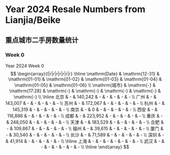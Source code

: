# Year 2024 Resale Numbers from Lianjia/Beike

## 重点城市二手房数量统计



### Week 0

$\text{Year 2024 Week 0}$
$$
\begin{array}{l|r|r|r|r|r|r|r}
\hline
\mathrm{Date} & \mathrm{12-31} & \mathrm{01-01} & \mathrm{01-02} & \mathrm{01-03} & \mathrm{01-04} & \mathrm{01-05} & \mathrm{01-06} \\
\mathrm{城市} & \mathrm{-} & \mathrm{17:28} & \mathrm{-} & \mathrm{-} & \mathrm{-} & \mathrm{-} & \mathrm{-} \\
\hline
北京 & - & 140,242 & - & - & - & - & - \\
广州 & - & 143,007 & - & - & - & - & - \\
苏州 & - & 172,067 & - & - & - & - & - \\
杭州 & - & 145,319 & - & - & - & - & - \\
南京 & - & 0 & - & - & - & - & - \\
西安 & - & 116,886 & - & - & - & - & - \\
成都 & - & 223,952 & - & - & - & - & - \\
重庆 & - & 248,050 & - & - & - & - & - \\
天津 & - & 183,529 & - & - & - & - & - \\
合肥 & - & 109,867 & - & - & - & - & - \\
福州 & - & 39,615 & - & - & - & - & - \\
厦门 & - & 30,540 & - & - & - & - & - \\
长沙 & - & 71,589 & - & - & - & - & - \\
深圳 & - & 41,914 & - & - & - & - & - \\
\hline
上海 & - & - & - & - & - & - & - \\
武汉 & - & - & - & - & - & - & - \\
\hline
\end{array}
$$

